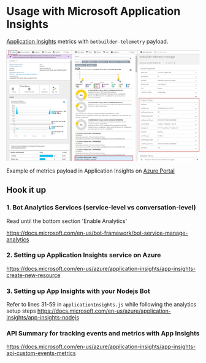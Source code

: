 # Usage with Microsoft Application Insights

[Application Insights] metrics with `botbuilder-telemetry` payload.

![application insights metrics][appinsights-image]

Example of metrics payload in Application Insights on [Azure Portal]

## Hook it up

### 1. Bot Analytics Services (service-level vs conversation-level)
Read until the bottom section 'Enable Analytics'

https://docs.microsoft.com/en-us/bot-framework/bot-service-manage-analytics

### 2. Setting up Application Insights service on Azure
https://docs.microsoft.com/en-us/azure/application-insights/app-insights-create-new-resource

### 3. Setting up App Insights with your Nodejs Bot
Refer to lines 31-59 in `applicationInsights.js` while following the analytics setup steps
https://docs.microsoft.com/en-us/azure/application-insights/app-insights-nodejs

### API Summary for tracking events and metrics with App Insights
https://docs.microsoft.com/en-us/azure/application-insights/app-insights-api-custom-events-metrics


[Application Insights]: https://azure.microsoft.com/en-us/services/application-insights/
[Azure Portal]: https://portal.azure.com
[appinsights-image]: ../static/appinsights.png
